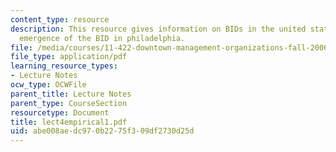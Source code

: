 ```yaml
---
content_type: resource
description: This resource gives information on BIDs in the united states, and the
  emergence of the BID in philadelphia.
file: /media/courses/11-422-downtown-management-organizations-fall-2006/abe008aedc970b2275f309df2730d25d_lect4empirical1.pdf
file_type: application/pdf
learning_resource_types:
- Lecture Notes
ocw_type: OCWFile
parent_title: Lecture Notes
parent_type: CourseSection
resourcetype: Document
title: lect4empirical1.pdf
uid: abe008ae-dc97-0b22-75f3-09df2730d25d
---
```

